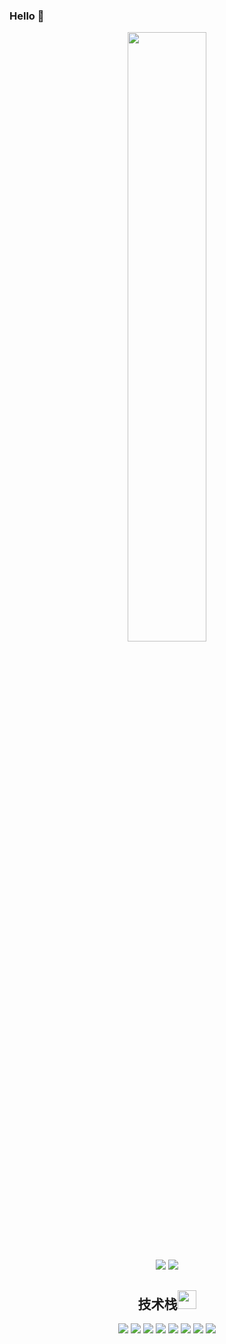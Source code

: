 
### Hello 👋
<p align = "center">
<img width="50%" src="https://github-readme-streak-stats.herokuapp.com/?user=Dark-shy&show_icons=true&locale=en&layout=compact&theme=tokyonight&line_height=0" />
</p>
<p align = "center">
  <img src = "https://github-readme-stats.vercel.app/api?username=Dark-shy&theme=tokyonight&line_height=33">
  <img src = "https://github-readme-stats.vercel.app/api/top-langs/?username=Dark-shy&theme=radical">
</p>

<p align="center">
<h2 align="center">技术栈<img src="https://media.giphy.com/media/WUlplcMpOCEmTGBtBW/giphy.gif" width="30"></h2>
<p align="center">
<img src="https://img.shields.io/badge/C-00599C?style=flat-square&logo=c&logoColor=white"/>
<img src="https://img.shields.io/badge/-java-E34A86?style=flat-square&logo=java"/>
<img src="https://img.shields.io/badge/-Go-00599C?style=flat-square&logo=go"/>
<img src="https://img.shields.io/badge/-HTML5-E34F26?style=flat-square&logo=html5&logoColor=white"/>
<img src="https://img.shields.io/badge/-CSS3-1572B6?style=flat-square&logo=css3"/>
<img src="https://img.shields.io/badge/-Bootstrap-2b73af?style=flat-square&logo=bootstrap"/>
<img src="https://img.shields.io/badge/-Spring-430098?style=flat-square&logo=spring"/>
<img src="https://img.shields.io/badge/-Linux-5e7987?style=flat-square&logo=Linux"/>
</p>


 


<!--
**Dark-shy/Dark-shy** is a ✨ _special_ ✨ repository because its `README.md` (this file) appears on your GitHub profile.

Here are some ideas to get you started:

- 🔭 I’m currently working on ...
- 🌱 I’m currently learning ...
- 👯 I’m looking to collaborate on ...
- 🤔 I’m looking for help with ...
- 💬 Ask me about ...
- 📫 How to reach me: ...
- 😄 Pronouns: ...
- ⚡ Fun fact: ...
-->
